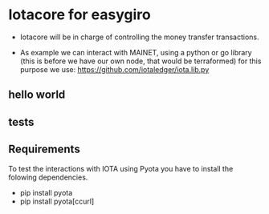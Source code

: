 # Iotacore for easygiro


* Iotacore will be in charge of controlling the money transfer transactions. 

* As example we can interact with MAINET, using a python or go library 
(this is before we have our own node, that would be terraformed) for this purpose 
we use: https://github.com/iotaledger/iota.lib.py

## hello world

## tests


## Requirements 
To test the interactions with IOTA using Pyota you have to install
the folowing dependencies. 

* pip install pyota
* pip install pyota[ccurl]


